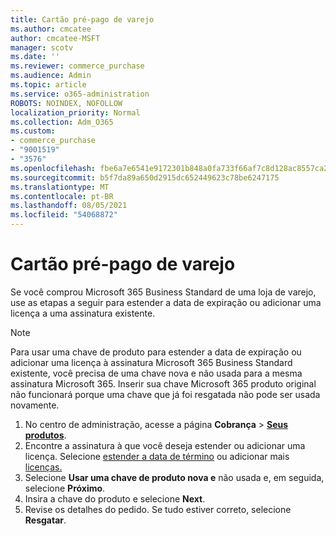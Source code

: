 ```yaml
---
title: Cartão pré-pago de varejo
ms.author: cmcatee
author: cmcatee-MSFT
manager: scotv
ms.date: ''
ms.reviewer: commerce_purchase
ms.audience: Admin
ms.topic: article
ms.service: o365-administration
ROBOTS: NOINDEX, NOFOLLOW
localization_priority: Normal
ms.collection: Adm_O365
ms.custom:
- commerce_purchase
- "9001519"
- "3576"
ms.openlocfilehash: fbe6a7e6541e9172301b848a0fa733f66af7c8d128ac8557ca2cd62cad1d06ad
ms.sourcegitcommit: b5f7da89a650d2915dc652449623c78be6247175
ms.translationtype: MT
ms.contentlocale: pt-BR
ms.lasthandoff: 08/05/2021
ms.locfileid: "54068872"
---
```

# <a name="retail-prepaid-card"></a>Cartão pré-pago de varejo

Se você comprou Microsoft 365 Business Standard de uma loja de varejo, use as etapas a seguir para estender a data de expiração ou adicionar uma licença a uma assinatura existente.

> [!NOTE]
> Para usar uma chave de produto para estender a data de expiração ou adicionar uma licença à assinatura Microsoft 365 Business Standard existente, você precisa de uma chave nova e não usada para a mesma assinatura Microsoft 365. Inserir sua chave Microsoft 365 produto original não funcionará porque uma chave que já foi resgatada não pode ser usada novamente.

1. No centro de administração, acesse a página **Cobrança** > **[Seus produtos](https://go.microsoft.com/fwlink/p/?linkid=842054)**.
2. Encontre a assinatura à que você deseja estender ou adicionar uma licença. Selecione [estender a data de término](https://go.microsoft.com/fwlink/p/?linkid=842054) ou adicionar mais [licenças.](https://go.microsoft.com/fwlink/p/?linkid=842054)
3. Selecione **Usar uma chave de produto nova e** não usada e, em seguida, selecione **Próximo**.
4. Insira a chave do produto e selecione **Next**.
5. Revise os detalhes do pedido. Se tudo estiver correto, selecione **Resgatar**.